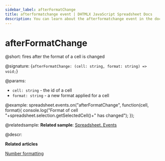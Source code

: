 ```yaml
---
sidebar_label: afterFormatChange
title: afterformatchange event | DHTMLX JavaScript Spreadsheet Docs
description: You can learn about the afterformatchange event in the documentation of the DHTMLX JavaScript Spreadsheet library. Browse developer guides and API reference, try out code examples and live demos, and download a free 30-day evaluation version of DHTMLX Spreadsheet.
---
```


# afterFormatChange

@short: fires after the format of a cell is changed

@signature: {`afterFormatChange: (cell: string, format: string) => void;`}

@params:
- `cell: string` - the id of a cell
- `format: string` - a new format applied for a cell

@example:
spreadsheet.events.on("afterFormatChange", function(cell, format){
 console.log("Format of cell "+spreadsheet.selection.getSelectedCell()+" has changed");
});

@relatedsample:
**Related sample**: [Spreadsheet. Events](https://snippet.dhtmlx.com/2vkjyvsi)

@descr:

**Related articles**

[Number formatting](number_formatting.md)
